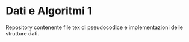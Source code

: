 # Dati e Algoritmi 1
Repository contenente file tex di pseudocodice e implementazioni delle strutture dati.
